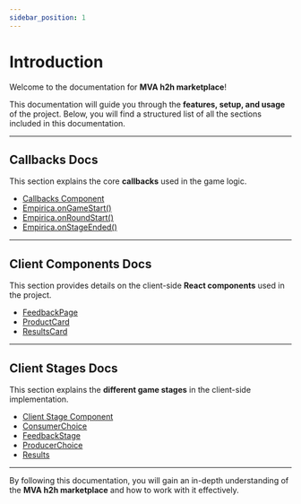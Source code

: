 ```yaml
---
sidebar_position: 1
---
```

# Introduction

Welcome to the documentation for **MVA h2h marketplace**!

This documentation will guide you through the **features, setup, and usage** of the project. Below, you will find a structured list of all the sections included in this documentation.

---

## **Callbacks Docs**
This section explains the core **callbacks** used in the game logic.

- [Callbacks Component](/docs/callbacks/callbacks1.md)
- [Empirica.onGameStart()](/docs/callbacks/onGameStart())
- [Empirica.onRoundStart()](/docs/callbacks/onRoundStart().md)
- [Empirica.onStageEnded()](/docs/callbacks/onStageEnded().md)

---

## **Client Components Docs**
This section provides details on the client-side **React components** used in the project.

- [FeedbackPage](/docs/clientComponents/feedbackPage.md)
- [ProductCard](/docs/clientComponents/productCardPage.md)
- [ResultsCard](/docs/clientComponents/resultsCard.md)

---

## **Client Stages Docs**
This section explains the **different game stages** in the client-side implementation.

- [Client Stage Component](/docs/clientStages/clientStage.md)
- [ConsumerChoice](/docs/clientStages/consumerChoice.md)
- [FeedbackStage](/docs/clientStages/feedback.md)
- [ProducerChoice](/docs/clientStages/producerChoice.md)
- [Results](/docs/clientStages/results.md)

---

By following this documentation, you will gain an in-depth understanding of the **MVA h2h marketplace** and how to work with it effectively.

